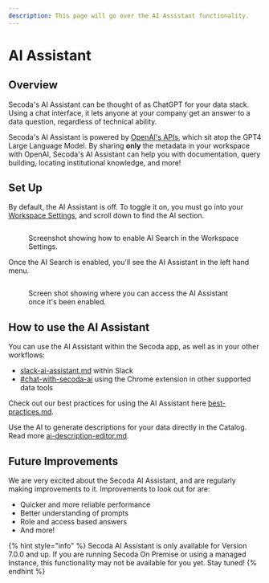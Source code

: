 ```yaml
---
description: This page will go over the AI Assistant functionality.
---
```


# AI Assistant

## Overview

Secoda's AI Assistant can be thought of as ChatGPT for your data stack. Using a chat interface, it lets anyone at your company get an answer to a data question, regardless of technical ability.

Secoda's AI Assistant is powered by [OpenAI's APIs](https://openai.com/product), which sit atop the GPT4 Large Language Model. By sharing **only** the metadata in your workspace with OpenAI, Secoda's AI Assistant can help you with documentation, query building, locating institutional knowledge, and more!

## Set Up

By default, the AI Assistant is off. To toggle it on, you must go into your [Workspace Settings](https://app.secoda.co/settings/workspace), and scroll down to find the AI section.

<figure><img src="https://secoda-public-media-assets.s3.amazonaws.com/Screenshot%202023-04-26%20at%202.23.16%20PM.png" alt=""><figcaption><p>Screenshot showing how to enable AI Search in the Workspace Settings.</p></figcaption></figure>

Once the AI Search is enabled, you'll see the AI Assistant in the left hand menu.

<figure><img src="https://secoda-public-media-assets.s3.amazonaws.com/Screenshot%202023-04-26%20at%202.23.38%20PM.png" alt=""><figcaption><p>Screen shot showing where you can access the AI Assistant once it's been enabled.</p></figcaption></figure>

## How to use the AI Assistant

You can use the AI Assistant within the Secoda app, as well as in your other workflows:

* [slack-ai-assistant.md](../../integrations/productivity-tools/slack-connection/slack-ai-assistant.md "mention") within Slack
* [#chat-with-secoda-ai](../chrome-extension.md#chat-with-secoda-ai "mention") using the Chrome extension in other supported data tools

Check out our best practices for using the AI Assistant here [best-practices.md](best-practices.md "mention").

Use the AI to generate descriptions for your data directly in the Catalog. Read more [ai-description-editor.md](../../resource-and-metadata-management/add-documentation/ai-description-editor.md "mention").

## Future Improvements

We are very excited about the Secoda AI Assistant, and are regularly making improvements to it. Improvements to look out for are:

* Quicker and more reliable performance
* Better understanding of prompts
* Role and access based answers
* And more!

{% hint style="info" %}
Secoda AI Assistant is only available for Version 7.0.0 and up. If you are running Secoda On Premise or using a managed Instance, this functionality may not be available for you yet. Stay tuned!
{% endhint %}
